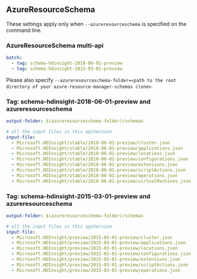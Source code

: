 ## AzureResourceSchema

These settings apply only when `--azureresourceschema` is specified on the command line.

### AzureResourceSchema multi-api

``` yaml $(azureresourceschema) && $(multiapi)
batch:
  - tag: schema-hdinsight-2018-06-01-preview
  - tag: schema-hdinsight-2015-03-01-preview

```

Please also specify `--azureresourceschema-folder=<path to the root directory of your azure-resource-manager-schemas clone>`.

### Tag: schema-hdinsight-2018-06-01-preview and azureresourceschema

``` yaml $(tag) == 'schema-hdinsight-2018-06-01-preview' && $(azureresourceschema)
output-folder: $(azureresourceschema-folder)/schemas

# all the input files in this apiVersion
input-file:
  - Microsoft.HDInsight/stable/2018-06-01-preview/cluster.json
  - Microsoft.HDInsight/stable/2018-06-01-preview/applications.json
  - Microsoft.HDInsight/stable/2018-06-01-preview/locations.json
  - Microsoft.HDInsight/stable/2018-06-01-preview/configurations.json
  - Microsoft.HDInsight/stable/2018-06-01-preview/extensions.json
  - Microsoft.HDInsight/stable/2018-06-01-preview/scriptActions.json
  - Microsoft.HDInsight/stable/2018-06-01-preview/operations.json
  - Microsoft.HDInsight/stable/2018-06-01-preview/virtualMachines.json

```

### Tag: schema-hdinsight-2015-03-01-preview and azureresourceschema

``` yaml $(tag) == 'schema-hdinsight-2015-03-01-preview' && $(azureresourceschema)
output-folder: $(azureresourceschema-folder)/schemas

# all the input files in this apiVersion
input-file:
  - Microsoft.HDInsight/preview/2015-03-01-preview/cluster.json
  - Microsoft.HDInsight/preview/2015-03-01-preview/applications.json
  - Microsoft.HDInsight/preview/2015-03-01-preview/locations.json
  - Microsoft.HDInsight/preview/2015-03-01-preview/configurations.json
  - Microsoft.HDInsight/preview/2015-03-01-preview/extensions.json
  - Microsoft.HDInsight/preview/2015-03-01-preview/scriptActions.json
  - Microsoft.HDInsight/preview/2015-03-01-preview/operations.json

```
